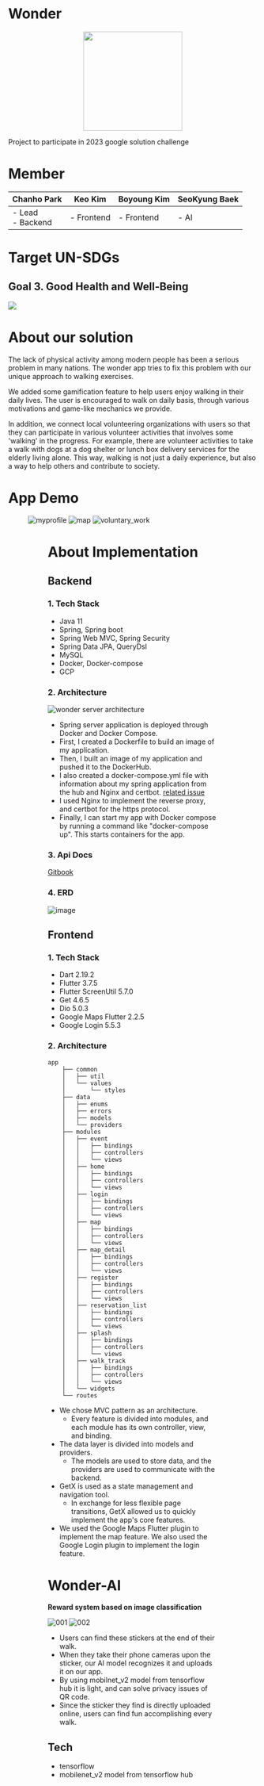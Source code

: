 # Wonder
<p align="center"><img src="https://res.cloudinary.com/startup-grind/image/upload/c_fill,dpr_2,f_auto,g_center,q_auto:good/v1/gcs/platform-data-dsc/contentbuilder/GDG-Bevy-ChapterThumbnail.png" height="200px" width="200px"></p>

Project to participate in 2023 google solution challenge

# Member
Chanho Park                     | Keo Kim    | Boyoung Kim | SeoKyung Baek |
|------------------------|------------|-------------|---------------|
| - Lead <br/> - Backend | - Frontend | - Frontend  | - AI          |

# Target UN-SDGs

[//]: # (<img src="https://user-images.githubusercontent.com/83508073/228183331-9a51e851-0ae2-474e-8511-6ae086b67a1d.png">| <img src="https://user-images.githubusercontent.com/37448765/228551445-7a976c72-e653-494b-b6cd-2a3de9ade465.png" width="143"> |)

[//]: # (|---------------------------------|------------------------------------------------------------------------------------------------------------------------------|)

[//]: # (| Good Health and Well-Being | Reduced Inequailties                                                                                                         |)

## Goal 3. Good Health and Well-Being

<img src="https://user-images.githubusercontent.com/83508073/228183331-9a51e851-0ae2-474e-8511-6ae086b67a1d.png">

# About our solution
The lack of physical activity among modern people has been a serious problem in many nations. The wonder app tries to fix this problem with our unique approach to walking exercises.

We added some gamification feature to help users enjoy walking in their daily lives. The user is encouraged to walk on daily basis, through various motivations and game-like mechanics we provide.

In addition, we connect local volunteering organizations with users so that they can participate in various volunteer activities that involves some 'walking' in the progress. For example, there are volunteer activities to take a walk with dogs at a dog shelter or lunch box delivery services for the elderly living alone. This way, walking is not just a daily experience, but also a way to help others and contribute to society.


# App Demo

<figure class="third">

![myprofile](https://user-images.githubusercontent.com/83508073/228186679-5a72397b-2b11-4fcc-a433-f4f09133d66c.gif)
![map](https://user-images.githubusercontent.com/83508073/228186705-e6b85ba2-8c21-4ecf-a0da-2df0906322e5.gif)
![voluntary_work](https://user-images.githubusercontent.com/83508073/228186724-2b547cff-32a2-4dd2-bb73-bb65661ea250.gif)
<figure>

# About Implementation
## Backend
### 1. Tech Stack
- Java 11
- Spring, Spring boot
- Spring Web MVC, Spring Security
- Spring Data JPA, QueryDsl
- MySQL
- Docker, Docker-compose
- GCP

### 2. Architecture
![wonder server architecture](https://user-images.githubusercontent.com/83508073/223980536-cc1bd254-3910-43e4-a545-abeb4459b5b5.png)
- Spring server application is deployed through Docker and Docker Compose.
- First, I created a Dockerfile to build an image of my application.
- Then, I built an image of my application and pushed it to the DockerHub.
- I also created a docker-compose.yml file with information about my spring application from the hub and Nginx and certbot.
  [related issue](https://github.com/KUGODS-Wonder/Wonder-Backend/issues/8)
- I used Nginx to implement the reverse proxy, and certbot for the https protocol.
- Finally, I can start my app with Docker compose by running a command like "docker-compose up". This starts containers for the app.


### 3. Api Docs
[Gitbook](https://cksgh1735.gitbook.io/wonder/)

### 4. ERD
![image](https://user-images.githubusercontent.com/83508073/228537441-d65cff0d-369f-4986-acd2-ecf30f97fce2.png)


## Frontend
### 1. Tech Stack
- Dart 2.19.2
- Flutter 3.7.5
- Flutter ScreenUtil 5.7.0
- Get 4.6.5
- Dio 5.0.3
- Google Maps Flutter 2.2.5
- Google Login 5.5.3


### 2. Architecture
```
app
    ├── common
    │   ├── util
    │   └── values
    │       └── styles
    ├── data
    │   ├── enums
    │   ├── errors
    │   ├── models
    │   └── providers
    ├── modules
    │   ├── event
    │   │   ├── bindings
    │   │   ├── controllers
    │   │   └── views
    │   ├── home
    │   │   ├── bindings
    │   │   ├── controllers
    │   │   └── views
    │   ├── login
    │   │   ├── bindings
    │   │   ├── controllers
    │   │   └── views
    │   ├── map
    │   │   ├── bindings
    │   │   ├── controllers
    │   │   └── views
    │   ├── map_detail
    │   │   ├── bindings
    │   │   ├── controllers
    │   │   └── views
    │   ├── register
    │   │   ├── bindings
    │   │   ├── controllers
    │   │   └── views
    │   ├── reservation_list
    │   │   ├── bindings
    │   │   ├── controllers
    │   │   └── views
    │   ├── splash
    │   │   ├── bindings
    │   │   ├── controllers
    │   │   └── views
    │   ├── walk_track
    │   │   ├── bindings
    │   │   ├── controllers
    │   │   └── views
    │   └── widgets
    └── routes
```
- We chose MVC pattern as an architecture.
  - Every feature is divided into modules, and each module has its own controller, view, and binding.
- The data layer is divided into models and providers. 
  - The models are used to store data, and the providers are used to communicate with the backend.
- GetX is used as a state management and navigation tool. 
  - In exchange for less flexible page transitions, GetX allowed us to quickly implement the app's core features.
- We used the Google Maps Flutter plugin to implement the map feature. We also used the Google Login plugin to implement the login feature.

# Wonder-AI
__Reward system based on image classification__

![001](https://user-images.githubusercontent.com/108858246/229015705-3b7f7c1c-aae1-4501-96cb-597e7965853e.png)
![002](https://user-images.githubusercontent.com/108858246/229015786-bc019f58-979b-4986-bff4-66e157880c29.png)

* Users can find these stickers at the end of their walk.
* When they take their phone cameras upon the sticker, our AI model recognizes it and uploads it on our app.  
* By using mobilnet_v2 model from tensorflow hub it is light, and can solve privacy issues of QR code.
* Since the sticker they find is directly uploaded online, users can find fun accomplishing every walk.

## Tech
* tensorflow
* mobilenet_v2 model from tensorflow hub
